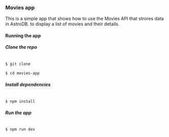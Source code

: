 ### Movies app

This is a simple app that shows how to use the Movies API that strores data in AstroDB.
to display a list of movies and their details.

#### Running the app

##### Clone the repo

```bash

$ git clone

$ cd movies-app

```

##### Install dependencies

```bash

$ npm install

```

##### Run the app

```bash

$ npm run dev

```

